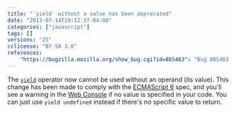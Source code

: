 ```yaml
---
title: "`yield` without a value has been deprecated"
date: "2013-07-14T19:12:37-04:00"
categories: ["javascript"]
tags: []
versions: "25"
cclicense: "BY-SA 3.0"
references:
    "https://bugzilla.mozilla.org/show_bug.cgi?id=885463": "Bug 885463 – Warn about \'yield\' without operand"
---
```

The [`yield`](https://developer.mozilla.org/en-US/docs/Web/JavaScript/Reference/Operators/yield) operator now cannot be used without an operand (its value). This change has been made to comply with the [ECMAScript 6](https://developer.mozilla.org/en-US/docs/JavaScript/ECMAScript_6_support_in_Mozilla) spec, and you'll see a warning in the [Web Console](https://developer.mozilla.org/en-US/docs/Tools/Web_Console) if no value is specified in your code. You can just use `yield undefined` instead if there's no specific value to return.
